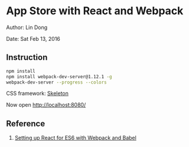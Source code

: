 # App Store with React and Webpack

Author: Lin Dong

Date: Sat Feb 13, 2016

## Instruction

```bash
npm install
npm install webpack-dev-server@1.12.1 -g
webpack-dev-server --progress --colors
```

CSS framework: [Skeleton](http://getskeleton.com/)

Now open [http://localhost:8080/](http://localhost:8080/)

## Reference

1. [Setting up React for ES6 with Webpack and Babel](https://www.twilio.com/blog/2015/08/setting-up-react-for-es6-with-webpack-and-babel-2.html)
